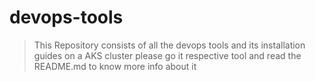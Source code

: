 # devops-tools
> This Repository consists of all the devops tools and its installation guides on a AKS cluster please go it respective tool and read the README.md to know more info about it


